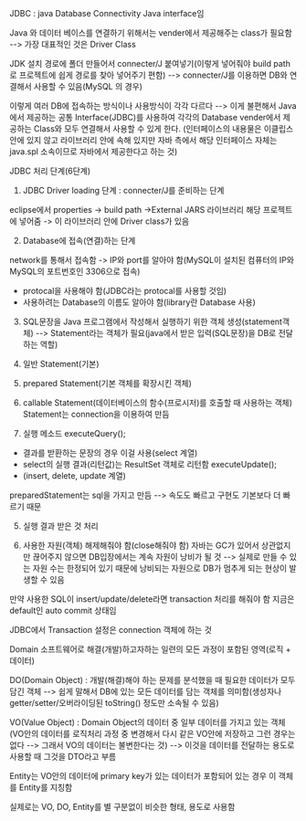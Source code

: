 JDBC : java Database Connectivity
Java interface임

Java 와 데이터 베이스를 연결하기 위해서는 vender에서 제공해주는 class가 필요함
--> 가장 대표적인 것은 Driver Class

JDK 설치 경로에 폴더 만들어서 connecter/J 붙여넣기(이렇게 넣어줘야 build path로 프로젝트에 쉽게 경로를 찾아 넣어주기 편함)
--> connecter/J를 이용하면 DB와 연결해서 사용할 수 있음(MySQL 의 경우)

이렇게 여러 DB에 접속하는 방식이나 사용방식이 각각 다르다
--> 이게 불편해서 Java에서 제공하는 공통 Interface(JDBC)를 사용하여 각각의 Database vender에서 제공하는 Class와 모두 연결해서 사용할 수 있게 한다.
(인터페이스의 내용물은 이클립스 안에 있지 않고 라이브러리 안에 속해 있지만 자바 측에서 해당 인터페이스 자체는 java.spl 소속이므로 자바에서 제공한다고 하는 것)

JDBC 처리 단계(6단계)


1. JDBC Driver loading 단계 : connecter/J를 준비하는 단계

eclipse에서 properties -> build path ->External JARS 라이브러리 해당 프로젝트에 넣어줌 -> 이 라이브러리 안에 Driver class가 있음


2. Database에 접속(연결)하는 단계

network를 통해서 접속함 -> 
IP와 port를 알아야 함(MySQL이 설치된 컴퓨터의 IP와 MySQL의 포트번호인 3306으로 접속) 
+ protocal을 사용해야 함(JDBC라는 protocal를 사용할 것임) 
+ 사용하려는 Database의 이름도 알아야 함(library란 Database 사용)


3. SQL문장을 Java 프로그램에서 작성해서 실행하기 위한 객체 생성(statement객체)
--> Statement라는 객체가 필요(java에서 받은 입력(SQL문장)을 DB로 전달하는 역할)
1. 일반 Statement(기본)
2. prepared Statement(기본 객체를 확장시킨 객체)
3. callable Statement(데이터베이스의 함수(프로시저)를 호출할 때 사용하는 객체)
Statement는 connection을 이용하여 만듬


4. 실행 메소드
executeQuery();
- 결과를 받환하는 문장의 경우 이걸 사용(select 계열)
- select의 실행 결과(리턴값)는 ResultSet 객체로 리턴함
executeUpdate();
- (insert, delete, update 계열)

preparedStatement는 sql을 가지고 만듬 --> 속도도 빠르고 구현도 기본보다 더 빠르기 때문


5. 실행 결과 받은 것 처리


6. 사용한 자원(객체) 해제해줘야 함(close해줘야 함)
자바는 GC가 있어서 상관없지만 끊어주지 않으면 DB입장에서는 계속 자원이 낭비가 될 것
--> 실제로 만들 수 있는 자원 수는 한정되어 있기 때문에 낭비되는 자원으로 DB가 멈추게 되는 현상이 발생할 수 있음

만약 사용한 SQL이 insert/update/delete라면 transaction 처리를 해줘야 함
지금은 default인 auto commit 상태임

JDBC에서 Transaction 설정은 connection 객체에 하는 것


Domain 소프트웨어로 해결(개발)하고자하는 일련의 모든 과정이 포함된 영역(로직 + 데이터)

DO(Domain Object) : 개발(해결)해야 하는 문제를 분석했을 때 필요한 데이터가 모두 담긴 객체
--> 쉽게 말해서 DB에 있는 모든 데이터를 담는 객체를 의미함(생성자나 getter/setter/오버라이딩된 toString() 정도만 소속될 수 있음)

VO(Value Object) : Domain Object의 데이터 중 일부 데이터를 가지고 있는 객체
(VO안의 데이터를 로직처리 과정 중 변경해서 다시 같은 VO안에 저장하고 그런 경우는 없다 --> 그래서 VO의 데이터는 불변한다는 것)
--> 이것을 데이터를 전달하는 용도로 사용할 때 그것을 DTO라고 부름

Entity는 VO안의 데이터에 primary key가 있는 데이터가 포함되어 있는 경우 이 객체를 Entity를 지칭함

실제로는 VO, DO, Entity를 별 구분없이 비슷한 형태, 용도로 사용함
